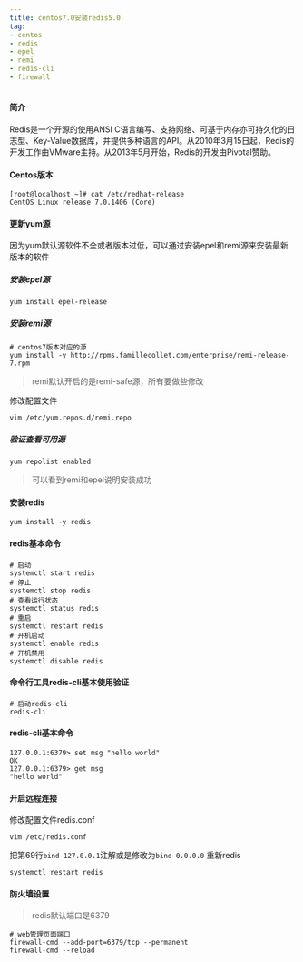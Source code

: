 ```yaml
---
title: centos7.0安装redis5.0
tag:
- centos
- redis
- epel
- remi
- redis-cli
- firewall
---
```

#### 简介
 Redis是一个开源的使用ANSI C语言编写、支持网络、可基于内存亦可持久化的日志型、Key-Value数据库，并提供多种语言的API。从2010年3月15日起，Redis的开发工作由VMware主持。从2013年5月开始，Redis的开发由Pivotal赞助。


#### Centos版本
 ```
 [root@localhost ~]# cat /etc/redhat-release
CentOS Linux release 7.0.1406 (Core)
 ```
#### 更新yum源
 因为yum默认源软件不全或者版本过低，可以通过安装epel和remi源来安装最新版本的软件
##### 安装epel源
 ```
 yum install epel-release
 ```
##### 安装remi源
 ```
 # centos7版本对应的源
 yum install -y http://rpms.famillecollet.com/enterprise/remi-release-7.rpm
 ```
 > remi默认开启的是remi-safe源，所有要做些修改
 
 修改配置文件
 ```
 vim /etc/yum.repos.d/remi.repo
 ```
##### 验证查看可用源
 ```
 yum repolist enabled
 ```
 > 可以看到remi和epel说明安装成功
 
#### 安装redis
 ```
 yum install -y redis
 ```
#### redis基本命令
```
# 启动
systemctl start redis
# 停止
systemctl stop redis
# 查看运行状态
systemctl status redis
# 重启
systemctl restart redis
# 开机启动
systemctl enable redis
# 开机禁用
systemctl disable redis
```
#### 命令行工具redis-cli基本使用验证
```
# 启动redis-cli
redis-cli 
```
####  redis-cli基本命令
```
127.0.0.1:6379> set msg "hello world"
OK
127.0.0.1:6379> get msg
"hello world"
```

#### 开启远程连接
修改配置文件redis.conf
```
vim /etc/redis.conf
```
把第69行`bind 127.0.0.1`注解或是修改为`bind 0.0.0.0`
重新redis
```
systemctl restart redis
```

#### 防火墙设置
> redis默认端口是6379

```
# web管理页面端口
firewall-cmd --add-port=6379/tcp --permanent
firewall-cmd --reload
```

